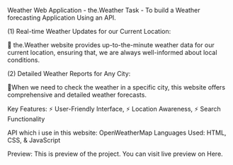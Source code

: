 Weather Web Application - the.Weather
Task - To build a Weather forecasting Application Using an API.

(1) Real-time Weather Updates for our Current Location:

🌟 the.Weather website provides up-to-the-minute weather data for our current location, ensuring that, we are always well-informed about local conditions.

(2) Detailed Weather Reports for Any City:

🌟When we need to check the weather in a specific city, this website offers comprehensive and detailed weather forecasts.

Key Features:
⚡ User-Friendly Interface, ⚡ Location Awareness, ⚡ Search Functionality

API which i use in this website: OpenWeatherMap
Languages Used: HTML, CSS, & JavaScript

Preview:
This is preview of the project. You can visit live preview on Here.
